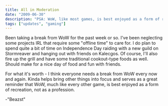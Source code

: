 ```yaml
---
title: All in Moderation
date: "2009-06-30"
description: "PSA: WoW, like most games, is best enjoyed as a form of recreation-not as a profession."
tags: ["updates", "gaming"]
---
```


Been taking a break from WoW for the past week or so. I've been neglecting some projects IRL that require some "offline time" to care for. I do plan to spend quite a bit of time on Independence Day raiding with a new guild on Stormreaver and hanging out with friends on Kalecgos. Of course, I'll also fire up the grill and have some traditional cookout-type foods as well.  Should make for a nice day of food and fun with friends.  

For what it's worth - I think everyone needs a break from WoW every now and again.  Kinda helps bring other things into focus and serves as a great reminder that WoW, much like every other game, is best enjoyed as a form of recreation, not as a profession.
	
-"Beazst"

